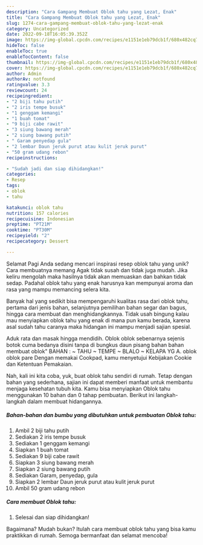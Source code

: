 ```yaml
---
description: "Cara Gampang Membuat Oblok tahu yang Lezat, Enak"
title: "Cara Gampang Membuat Oblok tahu yang Lezat, Enak"
slug: 1274-cara-gampang-membuat-oblok-tahu-yang-lezat-enak
category: Uncategorized
date: 2022-09-18T16:05:39.352Z
image: https://img-global.cpcdn.com/recipes/e1151e1eb79dcb1f/680x482cq70/oblok-tahu-foto-resep-utama.jpg
hideToc: false
enableToc: true
enableTocContent: false
thumbnail: https://img-global.cpcdn.com/recipes/e1151e1eb79dcb1f/680x482cq70/oblok-tahu-foto-resep-utama.jpg
cover: https://img-global.cpcdn.com/recipes/e1151e1eb79dcb1f/680x482cq70/oblok-tahu-foto-resep-utama.jpg
author: Admin
authorAv: notfound
ratingvalue: 3.3
reviewcount: 24
recipeingredient:
- "2 biji tahu putih"
- "2 iris tempe busuk"
- "1 genggam kemangi"
- "1 buah tomat"
- "9 biji cabe rawit"
- "3 siung bawang merah"
- "2 siung bawang putih"
- " Garam penyedap gula"
- "2 lembar Daun jeruk purut atau kulit jeruk purut"
- "50 gram udang rebon"
recipeinstructions:

- "Sudah jadi dan siap dihidangkan!"
categories:
- Resep
tags:
- oblok
- tahu

katakunci: oblok tahu 
nutrition: 157 calories
recipecuisine: Indonesian
preptime: "PT21M"
cooktime: "PT30M"
recipeyield: "2"
recipecategory: Dessert

---
```



Selamat Pagi Anda sedang mencari inspirasi resep oblok tahu yang unik? Cara membuatnya memang Agak tidak susah dan tidak juga mudah. Jika keliru mengolah maka hasilnya tidak akan memuaskan dan bahkan tidak sedap. Padahal oblok tahu yang enak harusnya kan mempunyai aroma dan rasa yang mampu memancing selera kita.


Banyak hal yang sedikit bisa mempengaruhi kualitas rasa dari oblok tahu, pertama dari jenis bahan, selanjutnya pemilihan bahan segar dan bagus, hingga cara membuat dan menghidangkannya. Tidak usah bingung kalau mau menyiapkan oblok tahu yang enak di mana pun kamu berada, karena asal sudah tahu caranya maka hidangan ini mampu menjadi sajian spesial.

Aduk rata dan masak hingga mendidih. Oblok oblok sebenarnya sejenis botok cuma bedanya disini tanpa di bungkus daun pisang bahan bahan membuat oblok&#34; BAHAN : ~ TAHU ~ TEMPE ~ BLALO ~ KELAPA YG A. oblok oblok pare Dengan memakai Cookpad, kamu menyetujui Kebijakan Cookie dan Ketentuan Pemakaian.


Nah, kali ini kita coba, yuk, buat oblok tahu sendiri di rumah. Tetap dengan bahan yang sederhana, sajian ini dapat memberi manfaat untuk membantu menjaga kesehatan tubuh kita. Kamu bisa menyiapkan Oblok tahu menggunakan 10 bahan dan 0 tahap pembuatan. Berikut ini langkah-langkah dalam membuat hidangannya.

<!--inarticleads1-->

##### Bahan-bahan dan bumbu yang dibutuhkan untuk pembuatan Oblok tahu:

1. Ambil 2 biji tahu putih
1. Sediakan 2 iris tempe busuk
1. Sediakan 1 genggam kemangi
1. Siapkan 1 buah tomat
1. Sediakan 9 biji cabe rawit
1. Siapkan 3 siung bawang merah
1. Siapkan 2 siung bawang putih
1. Sediakan  Garam, penyedap, gula
1. Siapkan 2 lembar Daun jeruk purut atau kulit jeruk purut
1. Ambil 50 gram udang rebon




<!--inarticleads2-->

##### Cara membuat Oblok tahu:


1. Selesai dan siap dihidangkan!



Bagaimana? Mudah bukan? Itulah cara membuat oblok tahu yang bisa kamu praktikkan di rumah. Semoga bermanfaat dan selamat mencoba!
